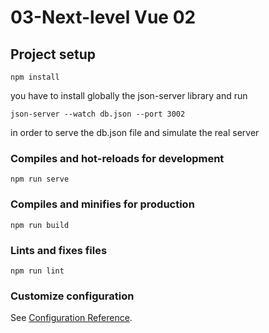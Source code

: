 # 03-Next-level Vue 02

## Project setup

```
npm install
```

you have to install globally the json-server library and run

```
json-server --watch db.json --port 3002
```

in order to serve the db.json file and simulate the real server

### Compiles and hot-reloads for development

```
npm run serve
```

### Compiles and minifies for production

```
npm run build
```

### Lints and fixes files

```
npm run lint
```

### Customize configuration

See [Configuration Reference](https://cli.vuejs.org/config/).
